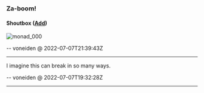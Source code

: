 ### Za-boom!

#### Shoutbox ([Add](https://github.com/voneiden/voneiden/issues/1))

[//]: # (Comments)
![monad_000](https://user-images.githubusercontent.com/437576/177875855-2602a25b-b1b0-48e9-bddb-23669ffcac0f.png)

-- voneiden @ 2022-07-07T21:39:43Z

---

I imagine this can break in so many ways.

-- voneiden @ 2022-07-07T19:32:28Z

---

